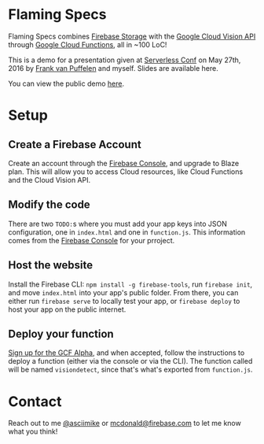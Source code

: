# Flaming Specs
Flaming Specs combines [Firebase Storage](https://firebase.google.com/storage)
with the [Google Cloud Vision API](https://cloud.google.com/vision) through
[Google Cloud Functions](https://cloud.google.com/functions), all in ~100 LoC!

This is a demo for a presentation given at
[Serverless Conf](http://serverlessconf.io/) on May 27th, 2016
by [Frank van Puffelen](https://github.com/puf) and myself. Slides are available
here.

You can view the public demo [here](http://fir-cloudvisiontest.firebaseapp.com).

# Setup

## Create a Firebase Account

Create an account through the [Firebase Console](https://console.firebase.com),
and upgrade to Blaze plan. This will allow you to access Cloud resources,
like Cloud Functions and the Cloud Vision API.

## Modify the code

There are two `TODO:`s where you must add your app keys into JSON configuration,
one in `index.html` and one in `function.js`. This information comes from the
[Firebase Console](https://console.firebase.com) for your prroject.

## Host the website

Install the Firebase CLI: `npm install -g firebase-tools`, run `firebase init`,
and move `index.html` into your app's public folder. From there, you can either
run `firebase serve` to locally test your app, or `firebase deploy` to host
your app on the public internet.

## Deploy your function

[Sign up for the GCF Alpha](https://docs.google.com/a/google.com/forms/d/1WQNWPK3xdLnw4oXPT_AIVR9-gd6DLo5ZIucyxzSQ5fQ/viewform), and when accepted, follow the instructions to
deploy a function (either via the console or via the CLI). The function called
will be named `visiondetect`, since that's what's exported from `function.js`.

# Contact
Reach out to me [@asciimike](https://www.twitter.com/asciimike) or
[mcdonald@firebase.com](mailto:mcdonald@firebase.com) to let me know what you
think!
